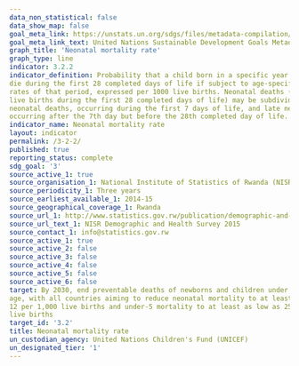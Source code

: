 ```yaml
---
data_non_statistical: false
data_show_map: false
goal_meta_link: https://unstats.un.org/sdgs/files/metadata-compilation/Metadata-Goal-3.pdf
goal_meta_link_text: United Nations Sustainable Development Goals Metadata (PDF 225 KB)
graph_title: 'Neonatal mortality rate'
graph_type: line
indicator: 3.2.2
indicator_definition: Probability that a child born in a specific year or period will
die during the first 28 completed days of life if subject to age-specific mortality
rates of that period, expressed per 1000 live births. Neonatal deaths (deaths among
live births during the first 28 completed days of life) may be subdivided into early
neonatal deaths, occurring during the first 7 days of life, and late neonatal deaths,
occurring after the 7th day but before the 28th completed day of life.
indicator_name: Neonatal mortality rate
layout: indicator
permalink: /3-2-2/
published: true
reporting_status: complete
sdg_goal: '3'
source_active_1: true
source_organisation_1: National Institute of Statistics of Rwanda (NISR)
source_periodicity_1: Three years
source_earliest_available_1: 2014-15
source_geographical_coverage_1: Rwanda
source_url_1: http://www.statistics.gov.rw/publication/demographic-and-health-survey-20142015-final-report
source_url_text_1: NISR Demographic and Health Survey 2015
source_contact_1: info@statistics.gov.rw
source_active_1: true
source_active_2: false
source_active_3: false
source_active_4: false
source_active_5: false
source_active_6: false
target: By 2030, end preventable deaths of newborns and children under 5 years of
age, with all countries aiming to reduce neonatal mortality to at least as low as
12 per 1,000 live births and under-5 mortality to at least as low as 25 per 1,000
live births
target_id: '3.2'
title: Neonatal mortality rate
un_custodian_agency: United Nations Children's Fund (UNICEF)
un_designated_tier: '1'
---
```

